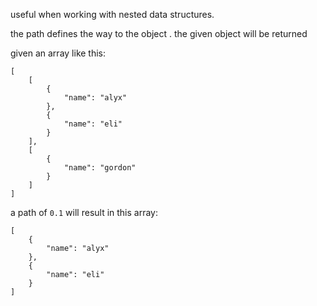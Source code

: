 useful when working with nested data structures. 

the path defines the way to the object . the given object will be returned

given an array like this:

```
[
    [
        {
            "name": "alyx"
        },
        {
            "name": "eli"
        }
    ],
    [
        {
            "name": "gordon"
        }
    ] 
]
```

a path of `0.1` will result in this array:

```
[
    {
        "name": "alyx"
    },
    {
        "name": "eli"
    }
]
```